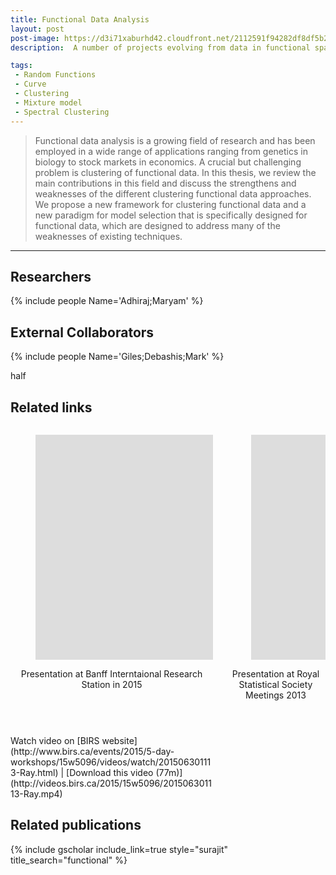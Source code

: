 ```yaml
---
title: Functional Data Analysis
layout: post
post-image: https://d3i71xaburhd42.cloudfront.net/2112591f94282df8df5b2d97f1fd4e742966a5f7/4-Figure2-1.png
description:  A number of projects evolving from data in functional space. 

tags:
 - Random Functions
 - Curve
 - Clustering
 - Mixture model
 - Spectral Clustering
---
```


> Functional data analysis is a growing field of research and has been employed in a wide range of applications ranging from genetics in biology to stock markets in economics. A crucial but challenging problem is clustering of functional data. In this thesis, we review the main contributions in this field and discuss the strengthens and weaknesses of the different clustering functional data approaches. We propose a new framework for clustering functional data and a new paradigm for model selection that is specifically designed for functional data, which are designed to address many of the weaknesses of existing techniques. 

---


## Researchers
{% include people Name='Adhiraj;Maryam' %}
## External Collaborators
{% include people Name='Giles;Debashis;Mark' %}




half
## Related links
  <div class="columns has-text-centered is-paddingless" >

<div class="column " markdown=1>
  
<figure class="image is-16by9">
  <iframe class="has-ratio" width="640" height="360" src="http://www.birs.ca/events/2015/5-day-workshops/15w5096/videos/embed/201506301113-Ray.mp4" frameborder="0" allowfullscreen></iframe>
</figure>

<header class="card-title has-text-weight-bold">
    Presentation at Banff Interntaional Research Station in 2015
</header>
    
<br>
Watch video on [BIRS website](http://www.birs.ca/events/2015/5-day-workshops/15w5096/videos/watch/201506301113-Ray.html)  | [Download this video (77m)](http://videos.birs.ca/2015/15w5096/201506301113-Ray.mp4)

</div>

<div class="column" markdown=1>  
<figure class="image is-16by9">
  <iframe class="has-ratio" width="640" height="360" src="https://www.youtube.com/embed/Qjoayj6UYdw?start=1066" title="YouTube video player" frameborder="0" allow="accelerometer; autoplay; clipboard-write; encrypted-media; gyroscope; picture-in-picture" allowfullscreen></iframe>
</figure>
 
<header class="card-title has-text-weight-bold">
Presentation at Royal Statistical Society Meetings 2013
</header>

</div>
</div>


## Related publications 
{% include gscholar include_link=true style="surajit" title_search="functional" %}

